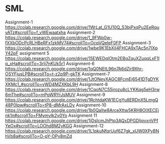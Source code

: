 # SML
Assignment-1
https://colab.research.google.com/drive/1WrLat_G1U10Q_S3bjPxqPu2EeRquvATz#scrollTo=f_vWEwaatxha
Assignment-2
https://colab.research.google.com/drive/1_9FWp0w-fXXbODcPcRLHBeRFx1zkMV74#scrollTo=OcpVQeleF0FP
Assignment-3
https://colab.research.google.com/drive/1wbe9K1EbXiI4FHCA9xTAc5n7IXpY42pF
assignement 5
https://colab.research.google.com/drive/15EWEDqlOtm2EBqZquXZuqqLxF1lq_xHa#scrollTo=3rIj7nKUk5r1
Assignment-6
https://colab.research.google.com/drive/1qQ0NEtL96n7A6dZjr9Xhr-OSYFjusLPB#scrollTo=t-z2p9P-gkTK
Assignment-7
https://colab.research.google.com/drive/1JtONeyXAGC8FcmEj6541DTgDYKXKMc1_#scrollTo=vWD4MZXKbL9H
Assignment-8
https://colab.research.google.com/drive/1CqoN7C55irozu8cLYKKqg5eH3rw6mThe#scrollTo=mPpWRYrJsMUV
Assignment-9
https://colab.research.google.com/drive/1RchtdaKW1ECgYu8ERDnX5LmgQ48P0Ipw#scrollTo=tP8-dMrAxLDy
Assignment-10
https://colab.research.google.com/drive/1b0QaIlw8ArceXttw5KRH8OlXECEjnk1n#scrollTo=FMymyIk2y0Yo
Assignment 11
https://colab.research.google.com/drive/1jDsIcmJhPtp3AQxDPGDIjpvxnVPfYeOx#scrollTo=LOOhd8M2yKGG
Assignment-12
https://colab.research.google.com/drive/1L1pkuNfqrUuf6Z7gk_xUW0XPyBNhVb8a#scrollTo=O-pY-OPy8mZd

